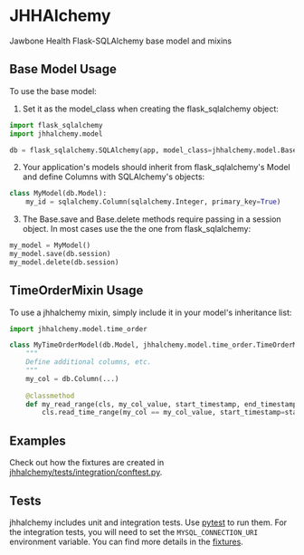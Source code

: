 # JHHAlchemy

Jawbone Health Flask-SQLAlchemy base model and mixins

## Base Model Usage

To use the base model:

1. Set it as the model_class when creating the flask_sqlalchemy object:
```python
import flask_sqlalchemy
import jhhalchemy.model

db = flask_sqlalchemy.SQLAlchemy(app, model_class=jhhalchemy.model.Base)
```

2. Your application's models should inherit from flask_sqlalchemy's Model and define Columns with SQLAlchemy's objects:
```python
class MyModel(db.Model):
    my_id = sqlalchemy.Column(sqlalchemy.Integer, primary_key=True)
```

3. The Base.save and Base.delete methods require passing in a session object. In most cases use the the one from
flask_sqlalchemy:
```python
my_model = MyModel()
my_model.save(db.session)
my_model.delete(db.session)
```

## TimeOrderMixin Usage
To use a jhhalchemy mixin, simply include it in your model's inheritance list:
```python
import jhhalchemy.model.time_order

class MyTimeOrderModel(db.Model, jhhalchemy.model.time_order.TimeOrderMixin):
    """
    Define additional columns, etc.
    """
    my_col = db.Column(...)
    
    @classmethod
    def my_read_range(cls, my_col_value, start_timestamp, end_timestamp):
        cls.read_time_range(my_col == my_col_value, start_timestamp=start_timestamp, end_timestamp=end_timestamp)
```

## Examples

Check out how the fixtures are created in
[jhhalchemy/tests/integration/conftest.py](https://github.com/JawboneHealth/jhhalchemy/blob/master/jhhalchemy/tests/integration/conftest.py).

## Tests
jhhalchemy includes unit and integration tests. Use [pytest](https://docs.pytest.org/en/latest/) to run them. For the 
integration tests, you will need to set the `MYSQL_CONNECTION_URI` environment variable. You can find more details in 
the [fixtures](https://github.com/JawboneHealth/jhhalchemy/blob/master/jhhalchemy/tests/integration/conftest.py).